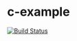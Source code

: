 # c-example
[![Build Status](https://github.com/amisonnet8/c-example/actions/workflows/ci.yml/badge.svg)](https://github.com/amisonnet8/c-example/actions/workflows/ci.yml)
